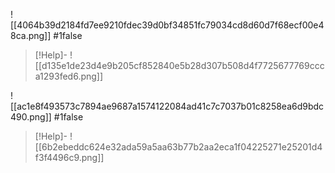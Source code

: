 ![[4064b39d2184fd7ee9210fdec39d0bf34851fc79034cd8d60d7f68ecf00e48ca.png]]
#1false 
>[!Help]-
>![[d135e1de23d4e9b205cf852840e5b28d307b508d4f7725677769ccca1293fed6.png]]


![[ac1e8f493573c7894ae9687a1574122084ad41c7c7037b01c8258ea6d9bdc490.png]]
#1false 
>[!Help]-
>![[6b2ebeddc624e32ada59a5aa63b77b2aa2eca1f04225271e25201d4f3f4496c9.png]]

